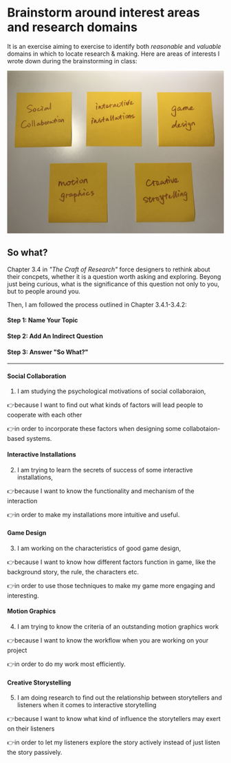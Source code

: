 # Brainstorm around interest areas and research domains

It is an exercise aiming to exercise to identify both *reasonable* and *valuable* domains in which to locate research & making. Here are areas of interests I wrote down during the brainstorming in class:

![Img](pics/domains.jpg)

## So what?

Chapter 3.4 in *"The Craft of Research"* force designers to rethink about their concpets, whether it is a question worth asking and exploring. Beyong just being curious, what is the significance of this question not only to you, but to people around you.

Then, I am followed the process outlined in Chapter 3.4.1-3.4.2:

#### Step 1: Name Your Topic

#### Step 2: Add An Indirect Question

#### Step 3: Answer "So What?"

---

#### Social Collaboration
1. I am studying the psychological motivations of social collaboraion,

:point_right:because I want to find out what kinds of factors will lead people to cooperate with each other

:point_right:in order to incorporate these factors when designing some collabotaion-based systems.

#### Interactive Installations
2. I am trying to learn the secrets of success of some interactive installations,

:point_right:because I want to know the functionality and mechanism of the interaction

:point_right:in order to make my installations more intuitive and useful.

#### Game Design
3. I am working on the characteristics of good game design,

:point_right:because I want to know how different factors function in game, like the background story, the rule, the characters etc.

:point_right:in order to use those techniques to make my game more engaging and interesting.

#### Motion Graphics
4. I am trying to know the criteria of an outstanding motion graphics work

:point_right:because I want to know the workflow when you are working on your project

:point_right:in order to do my work most efficiently.

#### Creative Storystelling
5. I am doing research to find out the relationship between storytellers and listeners when it comes to interactive storytelling

:point_right:because I want to know what kind of influence the storytellers may exert on their listeners

:point_right:in order to let my listeners explore the story actively instead of just listen the story passively.
